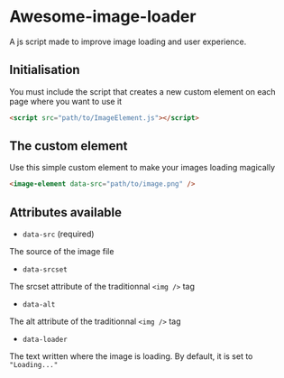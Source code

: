 # Awesome-image-loader
 
A js script made to improve image loading and user experience.

## Initialisation

You must include the script that creates a new custom element on each page where you want to use it

```html
<script src="path/to/ImageElement.js"></script>
```

## The custom element

Use this simple custom element to make your images loading magically

```html
<image-element data-src="path/to/image.png" />
```

## Attributes available

- `data-src` (required)

The source of the image file

- `data-srcset`

The srcset attribute of the traditionnal `<img />` tag

- `data-alt`

The alt attribute of the traditionnal `<img />` tag

- `data-loader`

The text written where the image is loading.
By default, it is set to `"Loading..."`
